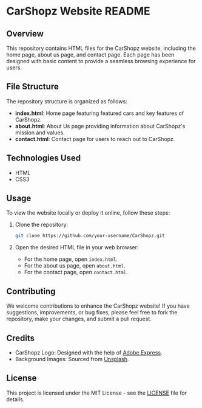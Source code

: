 # CarShopz Website README

## Overview

This repository contains HTML files for the CarShopz website, including the home page, about us page, and contact page. Each page has been designed with basic content to provide a seamless browsing experience for users.

## File Structure

The repository structure is organized as follows:

- **index.html**: Home page featuring featured cars and key features of CarShopz.
- **about.html**: About Us page providing information about CarShopz's mission and values.
- **contact.html**: Contact page for users to reach out to CarShopz.

## Technologies Used

- HTML
- CSS3

## Usage

To view the website locally or deploy it online, follow these steps:

1. Clone the repository:

   ```bash
   git clone https://github.com/your-username/CarShopz.git
   ```

2. Open the desired HTML file in your web browser:
   - For the home page, open `index.html`.
   - For the about us page, open `about.html`.
   - For the contact page, open `contact.html`.

## Contributing

We welcome contributions to enhance the CarShopz website! If you have suggestions, improvements, or bug fixes, please feel free to fork the repository, make your changes, and submit a pull request.

## Credits

- CarShopz Logo: Designed with the help of [Adobe Express](https://new.express.adobe.com/tools/logo-maker).
- Background Images: Sourced from [Unsplash](https://unsplash.com).

## License

This project is licensed under the MIT License - see the [LICENSE](LICENSE) file for details.
